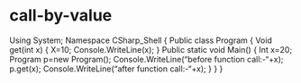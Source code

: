 # call-by-value
Using System;
Namespace CSharp_Shell
{
    Public class Program 
    {
    	Void get(int x)
    	{
    	X=10;
    	Console.WriteLine(x);
    	}
        Public static void Main()
        {
	                      Int x=20;
			Program p=new Program();
			Console.WriteLine(“before function call:-“+x);
			p.get(x);
			Console.WriteLine(“after function call:-“+x);
        }     }  }  
